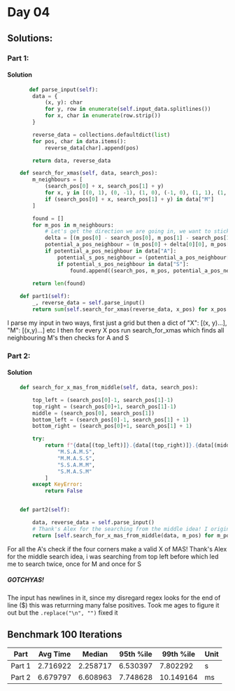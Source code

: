 # Day 04

## Solutions:

### Part 1:

#### Solution

```python
       def parse_input(self):
        data = {
            (x, y): char
            for y, row in enumerate(self.input_data.splitlines())
            for x, char in enumerate(row.strip())
        }

        reverse_data = collections.defaultdict(list)
        for pos, char in data.items():
            reverse_data[char].append(pos)

        return data, reverse_data

    def search_for_xmas(self, data, search_pos):
        m_neighbours = [
            (search_pos[0] + x, search_pos[1] + y)
            for x, y in [(0, 1), (0, -1), (1, 0), (-1, 0), (1, 1), (1, -1), (-1, 1), (-1, -1)]
            if (search_pos[0] + x, search_pos[1] + y) in data["M"]
        ]

        found = []
        for m_pos in m_neighbours:
            # Let's get the direction we are going in, we want to stick to the same direction for the next two steps
            delta = [(m_pos[0] - search_pos[0], m_pos[1] - search_pos[1])]
            potential_a_pos_neighbour = (m_pos[0] + delta[0][0], m_pos[1] + delta[0][1])
            if potential_a_pos_neighbour in data["A"]:
                potential_s_pos_neighbour = (potential_a_pos_neighbour[0] + delta[0][0], potential_a_pos_neighbour[1] + delta[0][1])
                if potential_s_pos_neighbour in data["S"]:
                    found.append((search_pos, m_pos, potential_a_pos_neighbour, potential_s_pos_neighbour))

        return len(found)
    
    def part1(self):
        _, reverse_data = self.parse_input()
        return sum(self.search_for_xmas(reverse_data, x_pos) for x_pos in reverse_data["X"])
```

I parse my input in two ways, first just a grid but then a dict of "X": [(x, y)...], "M": [(x,y)...] etc
I then for every X pos run search_for_xmas which finds all neighbouring M's then checks for A and S

 
### Part 2:

#### Solution
```python
    def search_for_x_mas_from_middle(self, data, search_pos):

        top_left = (search_pos[0]-1, search_pos[1]-1)
        top_right = (search_pos[0]+1, search_pos[1]-1)
        middle = (search_pos[0], search_pos[1])
        bottom_left = (search_pos[0]-1, search_pos[1] + 1)
        bottom_right = (search_pos[0]+1, search_pos[1] + 1)

        try:
            return f"{data[(top_left)]}.{data[(top_right)]}.{data[(middle)]}.{data[(bottom_left)]}.{data[(bottom_right)]}" in [
                "M.S.A.M.S",
                "M.M.A.S.S",
                "S.S.A.M.M",
                "S.M.A.S.M"
            ]          
        except KeyError:
            return False


    def part2(self):

        data, reverse_data = self.parse_input()
        # Thank's Alex for the searching from the middle idea! I originally searched from the top left corner which could either be a M or S so i had to run the search twice
        return [self.search_for_x_mas_from_middle(data, m_pos) for m_pos in reverse_data["A"]].count(True)
```
For all the A's check if the four corners make a valid X of MAS! Thank's Alex for the middle search idea, i was searching from top left before which led me to search twice, once for M and once for S

##### GOTCHYAS! 

The input has newlines in it, since my disregard regex looks for the end of line ($) this was returrning many false positives. Took me ages to figure it out but the `.replace("\n", "")` fixed it


## Benchmark 100 Iterations

| Part   | Avg Time  | Median    | 95th %ile | 99th %ile | Unit |
|--------|-----------|-----------|-----------|-----------|------|
| Part 1 | 2.716922  | 2.258717  | 6.530397  | 7.802292  | s    |
| Part 2 | 6.679797  | 6.608963  | 7.748628  | 10.149164 | ms   |
